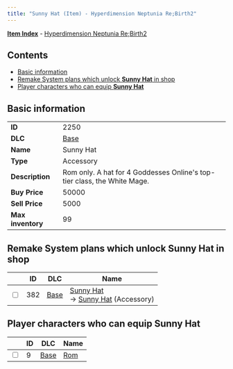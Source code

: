 ```yaml
---
title: "Sunny Hat (Item) - Hyperdimension Neptunia Re;Birth2"
---
```


[**Item Index**](/neptunia/rb2/item/index.html) - [Hyperdimension Neptunia Re;Birth2](/neptunia/rb2)

## Contents

- [Basic information](#basic-information)
- [Remake System plans which unlock **Sunny Hat** in shop](#remake-system-plans-which-unlock-sunny-hat-in-shop)
- [Player characters who can equip **Sunny Hat**](#player-characters-who-can-equip-sunny-hat)

## Basic information

|   |   |
| -- | -- |
| **ID** | 2250 |
| **DLC** | [Base](/neptunia/rb2/dlc/0-base.html) |
| **Name** | Sunny Hat |
| **Type** | Accessory |
| **Description** | Rom only. A hat for 4 Goddesses Online's top-tier class, the White Mage. |
| **Buy Price** | 50000 |
| **Sell Price** | 5000 |
| **Max inventory** | 99 |

## Remake System plans which unlock **Sunny Hat** in shop

|    | ID | DLC | Name |
| -- | -- | --- | ---- |
| <input type="checkbox" id="rb2-remake-0-382" class="trackbox" /> | 382 | [Base](/neptunia/rb2/dlc/0-base.html) | [Sunny Hat](/neptunia/rb2/remake/0-382-sunny-hat.html)<br />→ [Sunny Hat](/neptunia/rb2/item/0-2250-sunny-hat.html) (Accessory) |

## Player characters who can equip **Sunny Hat**

|    | ID | DLC | Name |
| -- | -- | --- | ---- |
| <input type="checkbox" id="rb2-player-0-9" class="trackbox" /> | 9 | [Base](/neptunia/rb2/dlc/0-base.html) | [Rom](/neptunia/rb2/player/0-9-rom.html) |